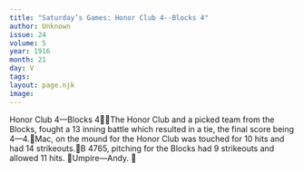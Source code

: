 ```yaml
---
title: "Saturday’s Games: Honor Club 4--Blocks 4"
author: Unknown
issue: 24
volume: 5
year: 1916
month: 21
day: V
tags:
layout: page.njk
image:
---
```

Honor Club 4—Blocks 4The Honor Club and a picked team from the Blocks, fought a 13 inning battle which resulted in a tie, the final score being 4—4.Mac, on the mound for the Honor Club was touched for 10 hits and had 14 strikeouts.B 4765, pitching for the Blocks had 9 strikeouts and allowed 11 hits. Umpire—Andy. 

